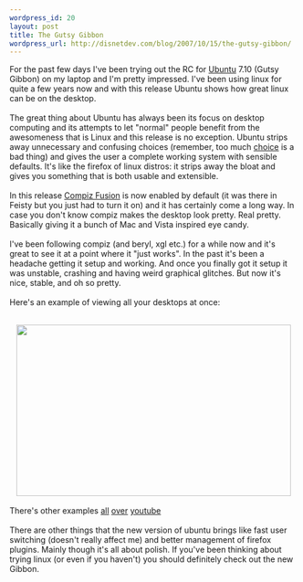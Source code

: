 ```yaml
--- 
wordpress_id: 20
layout: post
title: The Gutsy Gibbon
wordpress_url: http://disnetdev.com/blog/2007/10/15/the-gutsy-gibbon/
---
```

For the past few days I've been trying out the RC for <a href="http://www.ubuntu.com/">Ubuntu</a> 7.10 (Gutsy Gibbon) on my laptop and I'm pretty impressed. I've been using linux for quite a few years now and with this release Ubuntu shows how great linux can be on the desktop. <br /><br />The great thing about Ubuntu has always been its focus on desktop computing and its attempts to let "normal" people benefit from the awesomeness that is Linux and this release is no exception. Ubuntu strips away unnecessary and confusing choices (remember, too much <a href="http://www.columbia.edu/%7Ess957/whenchoice.html">choice</a> is a bad thing) and gives the user a complete working system with sensible defaults. It's like the firefox of linux distros: it strips away the bloat and gives you something that is both usable and extensible. <br /><br />In this release <a href="http://compiz.org/">Compiz Fusion</a> is now enabled by default (it was there in Feisty but you just had to turn it on) and it has certainly come a long way. In case you don't know compiz makes the desktop look pretty. Real pretty. Basically giving it a bunch of Mac and Vista inspired eye candy. <br /><br />I've been following compiz (and beryl, xgl etc.) for a while now and it's great to see it at a point where it "just works". In the past it's been a headache getting it setup and working. And once you finally got it setup it was unstable, crashing and having weird graphical glitches. But now it's nice, stable, and oh so pretty.<br /><br />Here's an example of viewing all your desktops at once:<br /><br /><div align="center"><img src="http://disnetdev.com/images/ubuntu.png" height="300" width="481" /><br /></div><br />There's other examples <a href="http://youtube.com/watch?v=DUSn-jBA3CE">all</a> <a href="http://youtube.com/watch?v=E4Fbk52Mk1w">over</a> <a href="http://youtube.com/watch?v=-CgqWlX_GsI">youtube</a><br /><br />There are other things that the new version of ubuntu brings like fast user switching (doesn't really affect me) and better management of firefox plugins. Mainly though it's all about polish. If you've been thinking about trying linux (or even if you haven't) you should definitely check out the new Gibbon.<br /><br />
